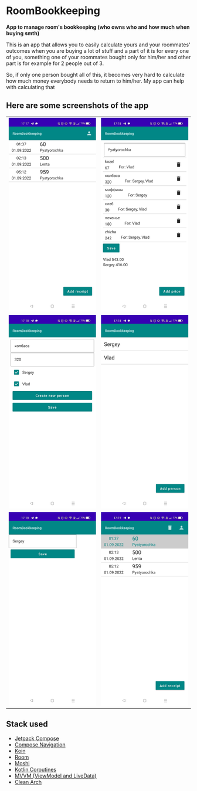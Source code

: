 # RoomBookkeeping
**App to manage room's bookkeeping (who owns who and how much when buying smth)**

This is an app that allows you to easily calculate yours and your roommates' outcomes when you are buying a lot of stuff and
a part of it is for every one of you, something one of your roommates bought only for him/her and other part is for example for 2 people out of 3.

So, if only one person bought all of this, it becomes very hard to calculate how much money everybody needs to return to him/her. My app can help with calculating that

## Here are some screenshots of the app

<table>
  <tr>
    <td>
      <img src = readme-pictures/img_4.png width = 300>
    </td>
    <td>
      <img src = readme-pictures/img_3.png width = 300>
    </td>
  </tr>
    <td>
      <img src = readme-pictures/img_2.png width = 300>
    </td>
    <td>
      <img src = readme-pictures/img_1.png width = 300>
    </td>
  <tr>
     <td>
      <img src = readme-pictures/img_6.png width = 300>
    </td>
    <td>
      <img src = readme-pictures/img_5.png width = 300>
    </td>
  </tr>
</table>


## Stack used
* [Jetpack Compose](https://developer.android.com/jetpack/compose/)
* [Compose Navigation](https://developer.android.com/jetpack/compose/navigation)
* [Koin](https://insert-koin.io/)
* [Room](https://developer.android.com/training/data-storage/room)
* [Moshi](https://github.com/square/moshi)
* [Kotlin Coroutines](https://kotlinlang.org/docs/coroutines-overview.html#documentation)
* [MVVM (ViewModel and LiveData)](https://developer.android.com/topic/libraries/architecture/viewmodel)
* [Clean Arch](https://developer.android.com/topic/architecture)

